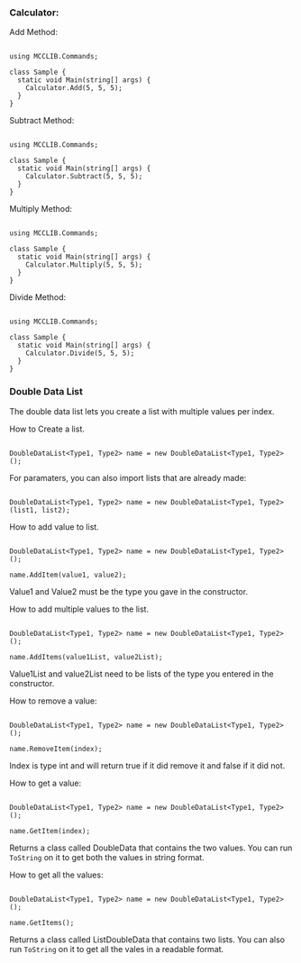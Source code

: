 ### Calculator:

Add Method:

```CSharp

using MCCLIB.Commands;

class Sample {
  static void Main(string[] args) {
    Calculator.Add(5, 5, 5);
  }
}

```

Subtract Method:


```CSharp

using MCCLIB.Commands;

class Sample {
  static void Main(string[] args) {
    Calculator.Subtract(5, 5, 5);
  }
}

```

Multiply Method:


```CSharp

using MCCLIB.Commands;

class Sample {
  static void Main(string[] args) {
    Calculator.Multiply(5, 5, 5);
  }
}

```

Divide Method:


```CSharp

using MCCLIB.Commands;

class Sample {
  static void Main(string[] args) {
    Calculator.Divide(5, 5, 5);
  }
}

```
### Double Data List

The double data list lets you create a list with multiple values per index.

How to Create a list.

```CSharp

DoubleDataList<Type1, Type2> name = new DoubleDataList<Type1, Type2>();

```

For paramaters, you can also import lists that are already made:

```CSharp

DoubleDataList<Type1, Type2> name = new DoubleDataList<Type1, Type2>(list1, list2);

```

How to add value to list.

```CSharp

DoubleDataList<Type1, Type2> name = new DoubleDataList<Type1, Type2>();

name.AddItem(value1, value2);

```

Value1 and Value2 must be the type you gave in the constructor.

How to add multiple values to the list.

```CSharp

DoubleDataList<Type1, Type2> name = new DoubleDataList<Type1, Type2>();

name.AddItems(value1List, value2List);

```

Value1List and value2List need to be lists of the type you entered in the constructor.

How to remove a value:

```CSharp

DoubleDataList<Type1, Type2> name = new DoubleDataList<Type1, Type2>();

name.RemoveItem(index);

```

Index is type int and will return true if it did remove it and false if it did not.

How to get a value:

```CSharp

DoubleDataList<Type1, Type2> name = new DoubleDataList<Type1, Type2>();

name.GetItem(index);

```

Returns a class called DoubleData that contains the two values. You can run ``` ToString ``` on it to get both the values in string format.

How to get all the values:

```CSharp

DoubleDataList<Type1, Type2> name = new DoubleDataList<Type1, Type2>();

name.GetItems();

```

Returns a class called ListDoubleData that contains two lists. You can also run  ``` ToString ``` on it to get all the vales in a readable format.
